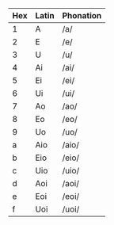 Hex | Latin | Phonation
--- | ----- | ---------
1   | A     | /a/
2   | E     | /e/
3   | U     | /u/
4   | Ai    | /ai/
5   | Ei    | /ei/
6   | Ui    | /ui/
7   | Ao    | /ao/
8   | Eo    | /eo/
9   | Uo    | /uo/
a   | Aio   | /aio/
b   | Eio   | /eio/
c   | Uio   | /uio/
d   | Aoi   | /aoi/
e   | Eoi   | /eoi/
f   | Uoi   | /uoi/
